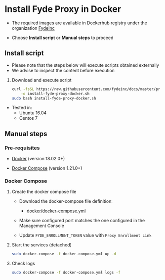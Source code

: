 # Install Fyde Proxy in Docker

- The required images are available in Dockerhub registry under the organization [FydeInc](https://hub.docker.com/u/fydeinc)

- Choose **Install script** or **Manual steps** to proceed

## Install script

- Please note that the steps below will execute scripts obtained externally
- We advise to inspect the content before execution

1. Download and execute script

    ```sh
    curl -fsSL https://raw.githubusercontent.com/fydeinc/docs/master/proxy/docker/install-fyde-proxy-docker.sh \
        -o install-fyde-proxy-docker.sh
    sudo bash install-fyde-proxy-docker.sh
    ```

- Tested in:
  - Ubuntu 16.04
  - Centos 7

## Manual steps

### Pre-requisites

- [Docker](https://www.docker.com/get-started) (version 18.02.0+)

- [Docker Compose](https://docs.docker.com/compose/install/) (version 1.21.0+)

### Docker Compose

1. Create the docker compose file

    - Download the docker-compose file definition:

        - [docker/docker-compose.yml](docker/docker-compose.yml)

    - Make sure configured port matches the one configured in the Management Console

    - Update `FYDE_ENROLLMENT_TOKEN` value with `Proxy Enrollment Link`

1. Start the services (detached)

    ```sh
    sudo docker-compose -f docker-compose.yml up -d
    ```

1. Check logs

    ```sh
    sudo docker-compose -f docker-compose.yml logs -f
    ```
